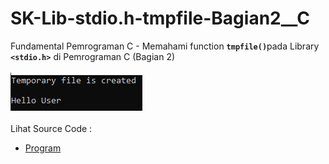 # SK-Lib-stdio.h-tmpfile-Bagian2__C
Fundamental Pemrograman C - Memahami function <code><b>tmpfile()</b></code>pada Library <code><b>&lt;stdio.h></b></code> di Pemrograman C (Bagian 2)<br><br>
<img src="https://github.com/RizkyKhapidsyah/SK-Lib-stdio.h-tmpfile-Bagian2__C/blob/master/SK-Lib-stdio.h-tmpfile-Bagian2__C/result/001.PNG"><br><br>
Lihat Source Code : <br>
- <a href="https://github.com/RizkyKhapidsyah/SK-Lib-stdio.h-tmpfile-Bagian2__C/blob/master/SK-Lib-stdio.h-tmpfile-Bagian2__C/Source.c">Program</a>
